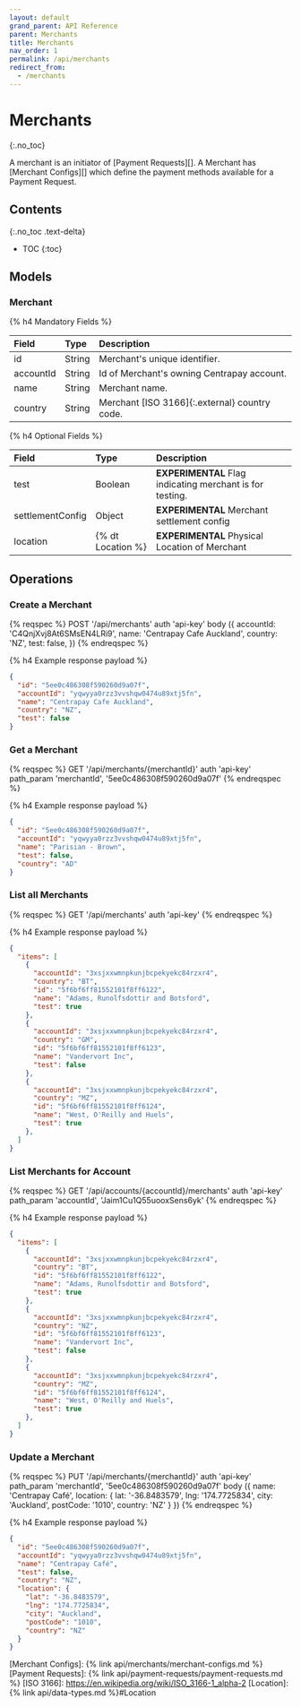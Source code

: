 ```yaml
---
layout: default
grand_parent: API Reference
parent: Merchants
title: Merchants
nav_order: 1
permalink: /api/merchants
redirect_from:
  - /merchants
---
```


# Merchants
{:.no_toc}

A merchant is an initiator of [Payment Requests][]. A Merchant has [Merchant Configs][]
which define the payment methods available for a Payment Request.


## Contents
{:.no_toc .text-delta}

* TOC
{:toc}


## Models

### Merchant

{% h4 Mandatory Fields %}

| Field            | Type   | Description                                   |
| :--------------- | :----- | :------------------------------------------   |
| id               | String | Merchant's unique identifier.                 |
| accountId        | String | Id of Merchant's owning Centrapay account.    |
| name             | String | Merchant name.                                |
| country          | String | Merchant [ISO 3166]{:.external} country code. |

{% h4 Optional Fields %}

| Field            | Type    | Description                                               |
| :--------------- | :-----  | :------------------------------------------               |
| test             | Boolean | **EXPERIMENTAL** Flag indicating merchant is for testing. |
| settlementConfig | Object  | **EXPERIMENTAL** Merchant settlement config               |
| location | {% dt Location %} | **EXPERIMENTAL** Physical Location of Merchant |


## Operations

### Create a Merchant

{% reqspec %}
  POST '/api/merchants'
  auth 'api-key'
  body ({
    accountId: 'C4QnjXvj8At6SMsEN4LRi9',
    name: 'Centrapay Cafe Auckland',
    country: 'NZ',
    test: false,
  })
{% endreqspec %}

{% h4 Example response payload %}

```json
{
  "id": "5ee0c486308f590260d9a07f",
  "accountId": "yqwyya0rzz3vvshqw0474u89xtj5fn",
  "name": "Centrapay Cafe Auckland",
  "country": "NZ",
  "test": false
}
```

### Get a Merchant

{% reqspec %}
  GET '/api/merchants/{merchantId}'
  auth 'api-key'
  path_param 'merchantId', '5ee0c486308f590260d9a07f'
{% endreqspec %}


{% h4 Example response payload %}

```json
{
  "id": "5ee0c486308f590260d9a07f",
  "accountId": "yqwyya0rzz3vvshqw0474u89xtj5fn",
  "name": "Parisian - Brown",
  "test": false,
  "country": "AD"
}
```

### List all Merchants

{% reqspec %}
  GET '/api/merchants'
  auth 'api-key'
{% endreqspec %}


{% h4 Example response payload %}

```json
{
  "items": [
    {
      "accountId": "3xsjxxwmnpkunjbcpekyekc84rzxr4",
      "country": "BT",
      "id": "5f6bf6ff81552101f8ff6122",
      "name": "Adams, Runolfsdottir and Botsford",
      "test": true
    },
    {
      "accountId": "3xsjxxwmnpkunjbcpekyekc84rzxr4",
      "country": "GM",
      "id": "5f6bf6ff81552101f8ff6123",
      "name": "Vandervort Inc",
      "test": false
    },
    {
      "accountId": "3xsjxxwmnpkunjbcpekyekc84rzxr4",
      "country": "MZ",
      "id": "5f6bf6ff81552101f8ff6124",
      "name": "West, O'Reilly and Huels",
      "test": true
    },
  ]
}
```

### List Merchants for Account

{% reqspec %}
  GET '/api/accounts/{accountId}/merchants'
  auth 'api-key'
  path_param 'accountId', 'Jaim1Cu1Q55uooxSens6yk'
{% endreqspec %}

{% h4 Example response payload %}

```json
{
  "items": [
    {
      "accountId": "3xsjxxwmnpkunjbcpekyekc84rzxr4",
      "country": "BT",
      "id": "5f6bf6ff81552101f8ff6122",
      "name": "Adams, Runolfsdottir and Botsford",
      "test": true
    },
    {
      "accountId": "3xsjxxwmnpkunjbcpekyekc84rzxr4",
      "country": "NZ",
      "id": "5f6bf6ff81552101f8ff6123",
      "name": "Vandervort Inc",
      "test": false
    },
    {
      "accountId": "3xsjxxwmnpkunjbcpekyekc84rzxr4",
      "country": "MZ",
      "id": "5f6bf6ff81552101f8ff6124",
      "name": "West, O'Reilly and Huels",
      "test": true
    },
  ]
}
```


### Update a Merchant

{% reqspec %}
  PUT '/api/merchants/{merchantId}'
  auth 'api-key'
  path_param 'merchantId', '5ee0c486308f590260d9a07f'
  body ({
    name: 'Centrapay Café',
    location: {
      lat: '-36.8483579',
      lng: '174.7725834',
      city: 'Auckland',
      postCode: '1010',
      country: 'NZ'
    }
  })
{% endreqspec %}

{% h4 Example response payload %}

```json
{
  "id": "5ee0c486308f590260d9a07f",
  "accountId": "yqwyya0rzz3vvshqw0474u89xtj5fn",
  "name": "Centrapay Café",
  "test": false,
  "country": "NZ",
  "location": {
    "lat": "-36.8483579",
    "lng": "174.7725834",
    "city": "Auckland",
    "postCode": "1010",
    "country": "NZ"
  }
}
```

[Merchant Configs]: {% link api/merchants/merchant-configs.md %}
[Payment Requests]: {% link api/payment-requests/payment-requests.md %}
[ISO 3166]: https://en.wikipedia.org/wiki/ISO_3166-1_alpha-2
[Location]: {% link api/data-types.md %}#Location
